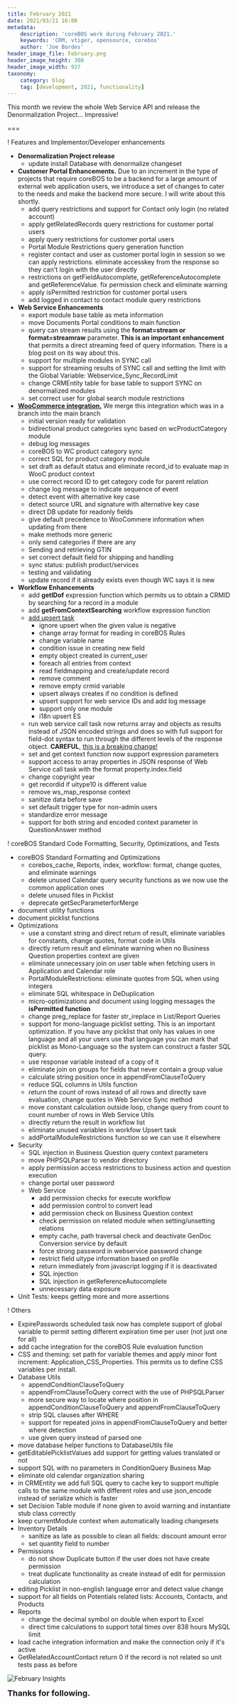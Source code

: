 ```yaml
---
title: February 2021
date: 2021/03/21 16:08
metadata:
    description: 'coreBOS work during February 2021.'
    keywords: 'CRM, vtiger, opensource, corebos'
    author: 'Joe Bordes'
header_image_file: February.png
header_image_height: 300
header_image_width: 937
taxonomy:
    category: blog
    tag: [development, 2021, functionality]
---
```


This month we review the whole Web Service API and release the Denormalization Project... Impressive!

===

 ! Features and Implementor/Developer enhancements

- **Denormalization Project release**
  - update install Database with denormalize changeset
- **Customer Portal Enhancements.** Due to an increment in the type of projects that require coreBOS to be a backend for a large amount of external web application users, we introduce a set of changes to cater to the needs and make the backend more secure. I will write about this shortly.
  - add query restrictions and support for Contact only login (no related account)
  - apply getRelatedRecords query restrictions for customer portal users
  - apply query restrictions for customer portal users
  - Portal Module Restrictions query generation function
  - register contact and user as customer portal login in session so we can apply restrictions. eliminate accesskey from the response so they can't login with the user directly
  - restrictions on getFieldAutocomplete, getReferenceAutocomplete and getReferenceValue. fix permission check and eliminate warning
  - apply isPermitted restriction for customer portal users
  - add logged in contact to contact module query restrictions
- **Web Service Enhancements**
  - export module base table as meta information
  - move Documents Portal conditions to main function
  - query can stream results using the **format=stream or format=streamraw** parameter. **This is an important enhancement** that permits a direct streaming feed of query information. There is a blog post on its way about this.
  - support for multiple modules in SYNC call
  - support for streaming results of SYNC call and setting the limit with the Global Variable: Webservice_Sync_RecordLimit
  - change CRMEntity table for base table to support SYNC on denormalized modules
  - set correct user for global search module restrictions
- **[WooCommerce integration.](../woocommerce)** We merge this integration which was in a branch into the main branch
  - initial version ready for validation
  - bidirectional product categories sync based on wcProductCategory module
  - debug log messages
  - coreBOS to WC product category sync
  - correct SQL for product category module
  - set draft as default status and eliminate record_id to evaluate map in WooC product context
  - use correct record ID to get category code for parent relation
  - change log message to indicate sequence of event
  - detect event with alternative key case
  - detect source URL and signature with alternative key case
  - direct DB update for readonly fields
  - give default precedence to WooCommere information when updating from there
  - make methods more generic
  - only send categories if there are any
  - Sending and retrieving GTIN
  - set correct default field for shipping and handling
  - sync status: publish product/services
  - testing and validating
  - update record if it already exists even though WC says it is new
- **Workflow Enhancements**
  - add **getIDof** expression function which permits us to obtain a CRMID by searching for a record in a module
  - add **getFromContextSearching** workflow expression function
  - [add upsert task](https://corebos.com/documentation/doku.php?id=en:upsert_workflows)
      - ignore upsert when the given value is negative
      - change array format for reading in coreBOS Rules
      - change variable name
      - condition issue in creating new field
      - empty object created in current_user
      - foreach all entries from context
      - read fieldmapping and create/update record
      - remove comment
      - remove empty crmid variable
      - upsert always creates if no condition is defined
      - upsert support for web service IDs and add log message
      - support only one module
      - i18n upsert ES
  - run web service call task now returns array and objects as results instead of JSON encoded strings and does so with full support for field-dot syntax to run through the different levels of the response object. **CAREFUL**, [this is a breaking change!](../RunWSWFTaskChange)
  - set and get context function now support expression parameters
  - support access to array properties in JSON response of Web Service call task with the format property.index.field
  - change copyright year
  - get recordid if uitype10 is different value
  - remove ws_map_response context
  - sanitize data before save
  - set default trigger type for non-admin users
  - standardize error message
  - support for both string and encoded context parameter in QuestionAnswer method

<span></span>

 ! coreBOS Standard Code Formatting, Security, Optimizations, and Tests

- coreBOS Standard Formatting and Optimizations
  - corebos_cache, Reports, index, workflow: format, change quotes, and eliminate warnings
  - delete unused Calendar query security functions as we now use the common application ones
  - delete unused files in Picklist
  - deprecate getSecParameterforMerge
- document utility functions
- document picklist functions
- Optimizations
  - use a constant string and direct return of result, eliminate variables for constants, change quotes, format code in Utils
  - directly return result and eliminate warning when no Business Question properties context are given
  - eliminate unnecessary join on user table when fetching users in Application and Calendar role
  - PortalModuleRestrictions: eliminate quotes from SQL when using integers
  - eliminate SQL whitespace in DeDuplication
  - micro-optimizations and document using logging messages the **isPermitted function**
  - change preg_replace for faster str_ireplace in List/Report Queries
  - support for mono-language picklist setting. This is an important optimization. If you have any picklist that only has values in one language and all your users use that language you can mark that picklist as Mono-Language so the system can construct a faster SQL query.
  - use response variable instead of a copy of it
  - eliminate join on groups for fields that never contain a group value
  - calculate string position once in appendFromClauseToQuery
  - reduce SQL columns in Utils function
  - return the count of rows instead of all rows and directly save evaluation, change quotes in Web Service Sync method
  - move constant calculation outside loop, change query from count to count number of rows in Web Service Utils
  - directly return the result in workflow list
  - eliminate unused variables in workfow Upsert task
  - addPortalModuleRestrictions function so we can use it elsewhere
- Security
  - SQL injection in Business Question query context parameters
  - move PHPSQLParser to vendor directory
  - apply permission access restrictions to business action and question execution
  - change portal user password
  - Web Service
    - add permission checks for execute workflow
    - add permission control to convert lead
    - add permission check on Business Question context
    - check permission on related module when setting/unsetting relations
    - empty cache, path traversal check and deactivate GenDoc Conversion service by default
    - force strong password in webservice password change
    - restrict field uitype information based on profile
    - return immediately from javascript logging if it is deactivated
    - SQL injection
    - SQL injection in getReferenceAutocomplete
    - unnecessary data exposure
- Unit Tests: keeps getting more and more assertions

<span></span>

 ! Others

- ExpirePasswords scheduled task now has complete support of global variable to permit setting different expiration time per user (not just one for all)
- add cache integration for the coreBOS Rule evaluation function
- CSS and theming: set path for variable themes and apply minor font increment: Application_CSS_Properties. This permits us to define CSS variables per install.
- Database Utils
  - appendConditionClauseToQuery
  - appendFromClauseToQuery correct with the use of PHPSQLParser
  - more secure way to locate where position in appendConditionClauseToQuery and appendFromClauseToQuery
  - strip SQL clauses after WHERE
  - support for repeated joins in appendFromClauseToQuery and better where detection
  - use given query instead of parsed one
- move database helper functions to DatabaseUtils file
- getEditablePicklistValues add support for getting values translated or not
- support SQL with no parameters in ConditionQuery Business Map
- eliminate old calendar organization sharing
- in CRMEntity we add full SQL query to cache key to support multiple calls to the same module with different roles and use json_encode instead of serialize which is faster
- set Decision Table module if none given to avoid warning and instantiate stub class correctly
- keep currentModule context when automatically loading changesets
- Inventory Details
  - sanitize as late as possible to clean all fields: discount amount error
  - set quantity field to number
- Permissions
  - do not show Duplicate button if the user does not have create permission
  - treat duplicate functionality as create instead of edit for permission calculation
- editing Picklist in non-english language error and detect value change
- support for all fields on Potentials related lists: Accounts, Contacts, and Products
- Reports
  - change the decimal symbol on double when export to Excel
  - direct time calculations to support total times over 838 hours MySQL limit
- load cache integration information and make the connection only if it's active
- GetRelatedAccountContact return 0 if the record is not related so unit tests pass as before

<span></span>

![February Insights](corebosgithub2102.png)

**<span style="font-size:large">Thanks for following.</span>**
